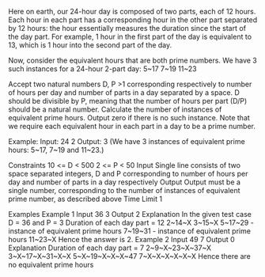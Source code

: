 Here on earth, our 24-hour day is composed of two parts, each of 12 hours. Each hour in each part has a corresponding hour in the other part separated by 12 hours: the hour essentially measures the duration since the start of the day part. For example, 1 hour in the first part of the day is equivalent to 13, which is 1 hour into the second part of the day.

Now, consider the equivalent hours that are both prime numbers. We have 3 such instances for a 24-hour 2-part day:
5~17
7~19
11~23

Accept two natural numbers D, P >1 corresponding respectively to number of hours per day and number of parts in a day separated by a space. D should be divisible by P, meaning that the number of hours per part (D/P) should be a natural number. Calculate the number of instances of equivalent prime hours. Output zero if there is no such instance. Note that we require each equivalent hour in each part in a day to be a prime number.

Example:
Input: 24 2
Output: 3 (We have 3 instances of equivalent prime hours: 5~17, 7~19 and 11~23.)

Constraints 10 <= D < 500
2 <= P < 50
Input Single line consists of two space separated integers, D and P corresponding to number of hours per day and number of parts in a day respectively
Output Output must be a single number, corresponding to the number of instances of equivalent prime number, as described above
Time Limit 1

Examples Example 1
Input
36 3
Output
2
Explanation
In the given test case D = 36 and P = 3
Duration of each day part = 12
2~14~X
3~15~X
5~17~29 - instance of equivalent prime hours
7~19~31 - instance of equivalent prime hours
11~23~X
Hence the answer is 2.
Example 2
Input
49 7
Output
0
Explanation
Duration of each day part = 7
2~9~X~23~X~37~X
3~X~17~X~31~X~X
5~X~19~X~X~X~47
7~X~X~X~X~X~X
Hence there are no equivalent prime hours



